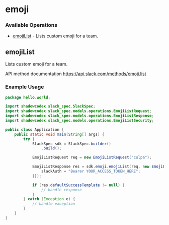 # emoji

### Available Operations

* [emojiList](#emojilist) - Lists custom emoji for a team.

## emojiList

Lists custom emoji for a team.

API method documentation
<https://api.slack.com/methods/emoji.list>

### Example Usage

```java
package hello.world;

import shadowcodex.slack_spec.SlackSpec;
import shadowcodex.slack_spec.models.operations.EmojiListRequest;
import shadowcodex.slack_spec.models.operations.EmojiListResponse;
import shadowcodex.slack_spec.models.operations.EmojiListSecurity;

public class Application {
    public static void main(String[] args) {
        try {
            SlackSpec sdk = SlackSpec.builder()
                .build();

            EmojiListRequest req = new EmojiListRequest("culpa");            

            EmojiListResponse res = sdk.emoji.emojiList(req, new EmojiListSecurity("aliquid") {{
                slackAuth = "Bearer YOUR_ACCESS_TOKEN_HERE";
            }});

            if (res.defaultSuccessTemplate != null) {
                // handle response
            }
        } catch (Exception e) {
            // handle exception
        }
    }
}
```
